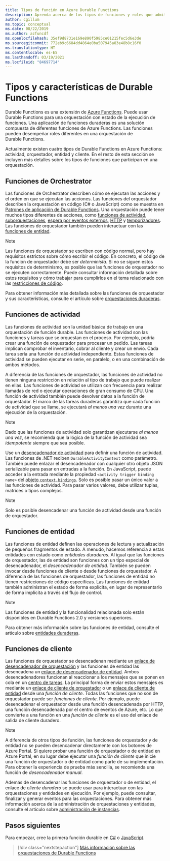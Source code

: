 ```yaml
---
title: Tipos de función en Azure Durable Functions
description: Aprenda acerca de los tipos de funciones y roles que admiten la comunicación de función a función en una orquestación de Durable Functions en Azure Functions.
author: cgillum
ms.topic: conceptual
ms.date: 08/22/2019
ms.author: azfuncdf
ms.openlocfilehash: 35ef9d8731e169e890f5985ce01215fec5d6e3de
ms.sourcegitcommit: 772eb9c6684dd4864e0ba507945a83e48b8c16f0
ms.translationtype: HT
ms.contentlocale: es-ES
ms.lasthandoff: 03/19/2021
ms.locfileid: "84697714"
---
```

# <a name="durable-functions-types-and-features"></a>Tipos y características de Durable Functions

Durable Functions es una extensión de [Azure Functions](../functions-overview.md). Puede usar Durable Functions para una orquestación con estado de la ejecución de funciones. Una aplicación de funciones duraderas es una solución compuesta de diferentes funciones de Azure Functions. Las funciones pueden desempeñar roles diferentes en una orquestación de Durable Functions. 

Actualmente existen cuatro tipos de Durable Functions en Azure Functions: actividad, orquestador, entidad y cliente. En el resto de esta sección se incluyen más detalles sobre los tipos de funciones que participan en una orquestación.

## <a name="orchestrator-functions"></a>Funciones de Orchestrator

Las funciones de Orchestrator describen cómo se ejecutan las acciones y el orden en que se ejecutan las acciones. Las funciones del orquestador describen la orquestación en código (C# o JavaScript) como se muestra en [Patrones de aplicación de Durable Functions](durable-functions-overview.md#application-patterns). Una orquestación puede tener muchos tipos diferentes de acciones, como [funciones de actividad](#activity-functions), [suborquestaciones](durable-functions-orchestrations.md#sub-orchestrations), [espera por eventos externos](durable-functions-orchestrations.md#external-events), [HTTP](durable-functions-http-features.md) y [temporizadores](durable-functions-orchestrations.md#durable-timers). Las funciones de orquestador también pueden interactuar con las [funciones de entidad](#entity-functions).

> [!NOTE]
> Las funciones de orquestador se escriben con código normal, pero hay requisitos estrictos sobre cómo escribir el código. En concreto, el código de la función de orquestador debe ser *determinista*. Si no se siguen estos requisitos de determinismo, es posible que las funciones de orquestador no se ejecuten correctamente. Puede consultar información detallada sobre estos requisitos y cómo trabajar para cumplirlos en el tema relacionado con las [restricciones de código](durable-functions-code-constraints.md).

Para obtener información más detallada sobre las funciones de orquestador y sus características, consulte el artículo sobre [orquestaciones duraderas](durable-functions-orchestrations.md).

## <a name="activity-functions"></a>Funciones de actividad

Las funciones de actividad son la unidad básica de trabajo en una orquestación de función durable. Las funciones de actividad son las funciones y tareas que se orquestan en el proceso. Por ejemplo, podría crear una función de orquestador para procesar un pedido. Las tareas implican comprobar el inventario, cobrar al cliente y crear un envío. Cada tarea sería una función de actividad independiente. Estas funciones de actividad se pueden ejecutar en serie, en paralelo, o en una combinación de ambos métodos.

A diferencia de las funciones de orquestador, las funciones de actividad no tienen ninguna restricción en relación al tipo de trabajo que puede realizar en ellas. Las funciones de actividad se utilizan con frecuencia para realizar llamadas de red o ejecutar operaciones de gran consumo de CPU. Una función de actividad también puede devolver datos a la función de orquestador. El marco de las tareas duraderas garantiza que cada función de actividad que se llame, se ejecutará *al menos una vez* durante una ejecución de la orquestación.

> [!NOTE]
> Dado que las funciones de actividad solo garantizan ejecutarse *al menos una vez*, se recomienda que la lógica de la función de actividad sea *idempotente* siempre que sea posible.

Use un [desencadenador de actividad](durable-functions-bindings.md#activity-trigger) para definir una función de actividad. Las funciones de .NET reciben `DurableActivityContext` como parámetro. También puede enlazar el desencadenador con cualquier otro objeto JSON serializable para pasar en entradas a la función. En JavaScript, puede acceder a la entrada mediante la propiedad `<activity trigger binding name>` del [objeto `context.bindings`](../functions-reference-node.md#bindings). Solo es posible pasar un único valor a las funciones de actividad. Para pasar varios valores, debe utilizar tuplas, matrices o tipos complejos.

> [!NOTE]
> Solo es posible desencadenar una función de actividad desde una función de orquestador.

## <a name="entity-functions"></a>Funciones de entidad

Las funciones de entidad definen las operaciones de lectura y actualización de pequeños fragmentos de estado. A menudo, hacemos referencia a estas entidades con estado como *entidades duraderas*. Al igual que las funciones de orquestador, las de entidad son funciones con un tipo especial de desencadenador, el *desencadenador de entidad*. También se pueden invocar desde funciones de cliente o desde funciones de orquestador. A diferencia de las funciones de orquestador, las funciones de entidad no tienen restricciones de código específicas. Las funciones de entidad también administran el estado de forma explícita, en lugar de representarlo de forma implícita a través del flujo de control.

> [!NOTE]
> Las funciones de entidad y la funcionalidad relacionada solo están disponibles en Durable Functions 2.0 y versiones superiores.

Para obtener más información sobre las funciones de entidad, consulte el artículo sobre [entidades duraderas](durable-functions-entities.md).

## <a name="client-functions"></a>Funciones de cliente

Las funciones de orquestador se desencadenan mediante un [enlace de desencadenador de orquestación](durable-functions-bindings.md#orchestration-trigger) y las funciones de entidad las desencadena un [enlace de desencadenador de entidad](durable-functions-bindings.md#entity-trigger). Ambos desencadenadores funcionan al reaccionar a los mensajes que se ponen en cola en un [centro de tareas](durable-functions-task-hubs.md). La principal forma de enviar estos mensajes es mediante un [enlace de cliente de orquestador](durable-functions-bindings.md#orchestration-client) o un [enlace de cliente de entidad](durable-functions-bindings.md#entity-client) desde una *función de cliente*. Todas las funciones que no son de orquestador puede ser *funciones de cliente*. Por ejemplo, puede desencadenar el orquestador desde una función desencadenada por HTTP, una función desencadenada por el centro de eventos de Azure, etc. Lo que convierte a una función en una *función de cliente* es el uso del enlace de salida de cliente duradero.

> [!NOTE]
> A diferencia de otros tipos de función, las funciones de orquestador y de entidad no se pueden desencadenar directamente con los botones de Azure Portal. Si quiere probar una función de orquestador o de entidad en Azure Portal, en su lugar debe ejecutar una *función de cliente* que inicie una función de orquestador o de entidad como parte de su implementación. Para obtener la experiencia de prueba más sencilla, se recomienda una función de *desencadenador manual*.

Además de desencadenar las funciones de orquestador o de entidad, el enlace de *cliente duradero* se puede usar para interactuar con las orquestaciones y entidades en ejecución. Por ejemplo, puede consultar, finalizar y generar eventos para las orquestaciones. Para obtener más información acerca de la administración de orquestaciones y entidades, consulte el artículo sobre [administración de instancias](durable-functions-instance-management.md).

## <a name="next-steps"></a>Pasos siguientes

Para empezar, cree la primera función durable en [C#](durable-functions-create-first-csharp.md) o [JavaScript](quickstart-js-vscode.md).

> [!div class="nextstepaction"]
> [Más información sobre las orquestaciones de Durable Functions](durable-functions-orchestrations.md)